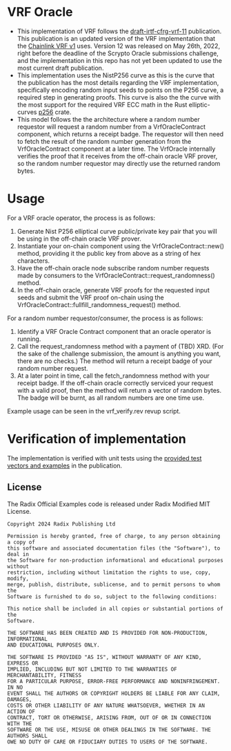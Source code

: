 # VRF Oracle

- This implementation of VRF follows the [draft-irtf-cfrg-vrf-11](https://datatracker.ietf.org/doc/html/draft-irtf-cfrg-vrf-11) publication. This publication is an updated version of the VRF implementation that the [Chainlink VRF v1](https://github.com/smartcontractkit/chainlink/blob/ff56c1657a48bb7f9782e407412b4e5aa10ff2fc/contracts/src/v0.6/VRF.sol#L6) uses. Version 12 was released on May 26th, 2022, right before the deadline of the Scrypto Oracle submissions challenge, and the implementation in this repo has not yet been updated to use the most current draft publication.
- This implementation uses the NistP256 curve as this is the curve that the publication has the most details regarding the VRF implementation, specifically encoding random input seeds to points on the P256 curve, a required step in generating proofs. This curve is also the the curve with the most support for the required VRF ECC math in the Rust elliptic-curves [p256](https://docs.rs/p256/latest/p256/#) crate.
- This model follows the the architecture where a random number requestor will request a random number from a VrfOracleContract component, which returns a receipt badge. The requestor will then need to fetch the result of the random number generation from the VrfOracleContract component at a later time. The VrfOracle internally verifies the proof that it receives from the off-chain oracle VRF prover, so the random number requestor may directly use the returned random bytes.

# Usage

For a VRF oracle operator, the process is as follows:

1. Generate Nist P256 elliptical curve public/private key pair that you will be using in the off-chain oracle VRF prover.
2. Instantiate your on-chain component using the VrfOracleContract::new() method, providing it the public key from above as a string of hex characters.
3. Have the off-chain oracle node subscribe random number requests made by consumers to the VrfOracleContract::request_randomness() method.
4. In the off-chain oracle, generate VRF proofs for the requested input seeds and submit the VRF proof on-chain using the VrfOracleContract::fullfill_randomness_request() method.

For a random number requestor/consumer, the process is as follows:

1. Identify a VRF Oracle Contract component that an oracle operator is running.
2. Call the request_randomness method with a payment of (TBD) XRD. (For the sake of the challenge submission, the amount is anything you want, there are no checks.) The method will return a receipt badge of your random number request.
3. At a later point in time, call the fetch_randomness method with your receipt badge. If the off-chain oracle correctly serviced your request with a valid proof, then the method will return a vector of random bytes. The badge will be burnt, as all random numbers are one time use.

Example usage can be seen in the vrf_verify.rev revup script. 

# Verification of implementation

The implementation is verified with unit tests using the [provided test vectors and examples](https://datatracker.ietf.org/doc/html/draft-irtf-cfrg-vrf-11#appendix-A.2) in the publication.

## License

The Radix Official Examples code is released under Radix Modified MIT License.

    Copyright 2024 Radix Publishing Ltd

    Permission is hereby granted, free of charge, to any person obtaining a copy of
    this software and associated documentation files (the "Software"), to deal in
    the Software for non-production informational and educational purposes without
    restriction, including without limitation the rights to use, copy, modify,
    merge, publish, distribute, sublicense, and to permit persons to whom the
    Software is furnished to do so, subject to the following conditions:

    This notice shall be included in all copies or substantial portions of the
    Software.

    THE SOFTWARE HAS BEEN CREATED AND IS PROVIDED FOR NON-PRODUCTION, INFORMATIONAL
    AND EDUCATIONAL PURPOSES ONLY.

    THE SOFTWARE IS PROVIDED "AS IS", WITHOUT WARRANTY OF ANY KIND, EXPRESS OR
    IMPLIED, INCLUDING BUT NOT LIMITED TO THE WARRANTIES OF MERCHANTABILITY, FITNESS
    FOR A PARTICULAR PURPOSE, ERROR-FREE PERFORMANCE AND NONINFRINGEMENT. IN NO
    EVENT SHALL THE AUTHORS OR COPYRIGHT HOLDERS BE LIABLE FOR ANY CLAIM, DAMAGES,
    COSTS OR OTHER LIABILITY OF ANY NATURE WHATSOEVER, WHETHER IN AN ACTION OF
    CONTRACT, TORT OR OTHERWISE, ARISING FROM, OUT OF OR IN CONNECTION WITH THE
    SOFTWARE OR THE USE, MISUSE OR OTHER DEALINGS IN THE SOFTWARE. THE AUTHORS SHALL
    OWE NO DUTY OF CARE OR FIDUCIARY DUTIES TO USERS OF THE SOFTWARE.